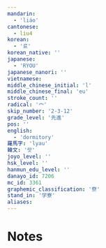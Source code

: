 ```yaml
---
mandarin:
  - 'liáo'
cantonese:
  - liu4
korean:
  - '료'
korean_native: ''
japanese:
  - 'RYOU'
japanese_nanori: ''
vietnamese:
middle_chinese_initial: 'l'
middle_chinese_final: 'eu'
stroke_count: ''
radical: '宀'
skip_number: '2-3-12'
grade_level: '先進'
pos: ''
english:
  - 'dormitory'
羅馬字: 'lyau'
韓文: '럇'
joyo_level: ''
hsk_level: ''
hanmun_edu_level: ''
danayo_id: 7206
mc_id: 3361
graphemic_classification: '尞'
stand_in: '学寮'
aliases:
---
```


# Notes
